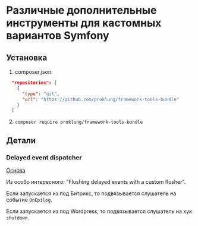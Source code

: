 # Различные дополнительные инструменты для кастомных вариантов Symfony

## Установка

1) composer.json:

```json
  "repositories": [
    {
      "type": "git",
      "url": "https://github.com/proklung/framework-tools-bundle"
    }
  ]
```

2) `composer require proklung/framework-tools-bundle`

## Детали

### Delayed event dispatcher

[Основа](https://github.com/olvlvl/delayed-event-dispatcher/blob/master/README.md)

Из особо интересного: "Flushing delayed events with a custom flusher".

Если запускается из под Битрикс, то подвязывается слушатель на событие `OnEpilog`.

Если запускается из под Wordpress, то подвязывается слушатель на хук `shutdown`.